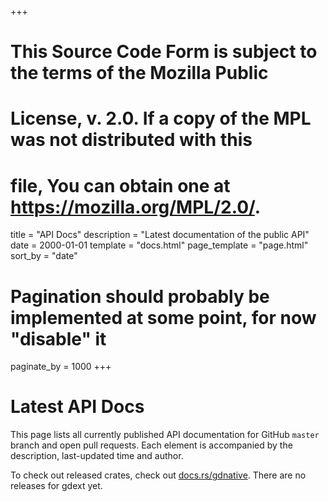 +++
# This Source Code Form is subject to the terms of the Mozilla Public
# License, v. 2.0. If a copy of the MPL was not distributed with this
# file, You can obtain one at https://mozilla.org/MPL/2.0/.

title = "API Docs"
description = "Latest documentation of the public API"
date = 2000-01-01
template = "docs.html"
page_template = "page.html"
sort_by = "date"
# Pagination should probably be implemented at some point, for now "disable" it
paginate_by = 1000
+++

# Latest API Docs

This page lists all currently published API documentation for GitHub `master` branch and open
pull requests. Each element is accompanied by the description, last-updated time and author.

To check out released crates, check out [docs.rs/gdnative][gdnative].
There are no releases for gdext yet.


[gdnative]: https://docs.rs/gdnative